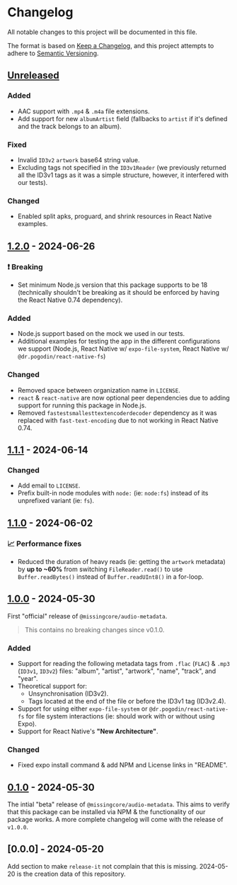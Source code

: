 # Changelog

All notable changes to this project will be documented in this file.

The format is based on [Keep a Changelog](https://keepachangelog.com/en/1.0.0/),
and this project attempts to adhere to [Semantic Versioning](https://semver.org/spec/v2.0.0.html).

## [Unreleased]

### Added

- AAC support with `.mp4` & `.m4a` file extensions.
- Add support for new `albumArtist` field (fallbacks to `artist` if it's defined and the track belongs to an album).

### Fixed

- Invalid `ID3v2` `artwork` base64 string value.
- Excluding tags not specified in the `ID3v1Reader` (we previously returned all the ID3v1 tags as it was a simple structure, however, it interfered with our tests).

### Changed

- Enabled split apks, proguard, and shrink resources in React Native examples.

## [1.2.0] - 2024-06-26

### ❗ Breaking

- Set minimum Node.js version that this package supports to be 18 (technically shouldn't be breaking as it should be enforced by having the React Native 0.74 dependency).

### Added

- Node.js support based on the mock we used in our tests.
- Additional examples for testing the app in the different configurations we support (Node.js, React Native w/ `expo-file-system`, React Native w/ `@dr.pogodin/react-native-fs`)

### Changed

- Removed space between organization name in `LICENSE`.
- `react` & `react-native` are now optional peer dependencies due to adding support for running this package in Node.js.
- Removed `fastestsmallesttextencoderdecoder` dependency as it was replaced with `fast-text-encoding` due to not working in React Native 0.74.

## [1.1.1] - 2024-06-14

### Changed

- Add email to `LICENSE`.
- Prefix built-in node modules with `node:` (ie: `node:fs`) instead of its unprefixed variant (ie: `fs`).

## [1.1.0] - 2024-06-02

### 📈 Performance fixes

- Reduced the duration of heavy reads (ie: getting the `artwork` metadata) by **up to ~60%** from switching `FileReader.read()` to use `Buffer.readBytes()` instead of `Buffer.readUInt8()` in a for-loop.

## [1.0.0] - 2024-05-30

First "official" release of `@missingcore/audio-metadata`.

> This contains no breaking changes since v0.1.0.

### Added

- Support for reading the following metadata tags from `.flac` (`FLAC`) & `.mp3` (`ID3v1`, `ID3v2`) files: "album", "artist", "artwork", "name", "track", and "year".
- Theoretical support for:
  - Unsynchronisation (ID3v2).
  - Tags located at the end of the file or before the ID3v1 tag (ID3v2.4).
- Support for using either `expo-file-system` or `@dr.pogodin/react-native-fs` for file system interactions (ie: should work with or without using Expo).
- Support for React Native's **"New Architecture"**.

### Changed

- Fixed expo install command & add NPM and License links in "README".

## [0.1.0] - 2024-05-30

The intial "beta" release of `@missingcore/audio-metadata`. This aims to verify that this package can be installed via NPM & the functionality of our package works. A more complete changelog will come with the release of `v1.0.0`.

## [0.0.0] - 2024-05-20

Add section to make `release-it` not complain that this is missing. 2024-05-20 is the creation data of this repository.

[unreleased]: https://github.com/MissingCore/audio-metadata/compare/v1.2.0...HEAD
[1.2.0]: https://github.com/MissingCore/audio-metadata/compare/v1.1.1...v1.2.0
[1.1.1]: https://github.com/MissingCore/audio-metadata/compare/v1.1.0...v1.1.1
[1.1.0]: https://github.com/MissingCore/audio-metadata/compare/v1.0.0...v1.1.0
[1.0.0]: https://github.com/MissingCore/audio-metadata/compare/v0.1.0...v1.0.0
[0.1.0]: https://github.com/MissingCore/audio-metadata/releases/tag/v0.1.0
